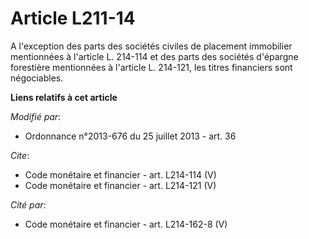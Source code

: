 # Article L211-14

A l'exception des parts des sociétés civiles de placement immobilier mentionnées à l'article L. 214-114 et des parts des
sociétés d'épargne forestière mentionnées à l'article L. 214-121, les titres financiers sont négociables.

**Liens relatifs à cet article**

_Modifié par_:

  - Ordonnance n°2013-676 du 25 juillet 2013 - art. 36

_Cite_:

  - Code monétaire et financier - art. L214-114 (V)
  - Code monétaire et financier - art. L214-121 (V)

_Cité par_:

  - Code monétaire et financier - art. L214-162-8 (V)
